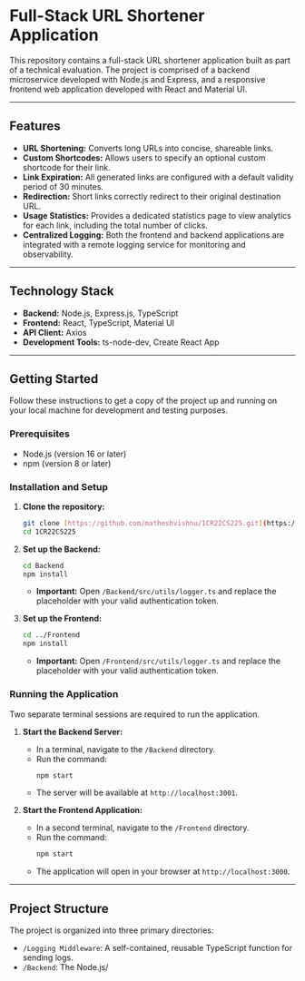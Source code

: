 # Full-Stack URL Shortener Application

This repository contains a full-stack URL shortener application built as part of a technical evaluation. The project is comprised of a backend microservice developed with Node.js and Express, and a responsive frontend web application developed with React and Material UI.

---

## Features

-   **URL Shortening:** Converts long URLs into concise, shareable links.
-   **Custom Shortcodes:** Allows users to specify an optional custom shortcode for their link.
-   **Link Expiration:** All generated links are configured with a default validity period of 30 minutes.
-   **Redirection:** Short links correctly redirect to their original destination URL.
-   **Usage Statistics:** Provides a dedicated statistics page to view analytics for each link, including the total number of clicks.
-   **Centralized Logging:** Both the frontend and backend applications are integrated with a remote logging service for monitoring and observability.

---

## Technology Stack

-   **Backend:** Node.js, Express.js, TypeScript
-   **Frontend:** React, TypeScript, Material UI
-   **API Client:** Axios
-   **Development Tools:** ts-node-dev, Create React App

---

## Getting Started

Follow these instructions to get a copy of the project up and running on your local machine for development and testing purposes.

### Prerequisites

-   Node.js (version 16 or later)
-   npm (version 8 or later)

### Installation and Setup

1.  **Clone the repository:**
    ```bash
    git clone [https://github.com/matheshvishnu/1CR22CS225.git](https://github.com/matheshvishnu/1CR22CS225.git)
    cd 1CR22CS225
    ```

2.  **Set up the Backend:**
    ```bash
    cd Backend
    npm install
    ```
    -   **Important:** Open `/Backend/src/utils/logger.ts` and replace the placeholder with your valid authentication token.

3.  **Set up the Frontend:**
    ```bash
    cd ../Frontend
    npm install
    ```
    -   **Important:** Open `/Frontend/src/utils/logger.ts` and replace the placeholder with your valid authentication token.

### Running the Application

Two separate terminal sessions are required to run the application.

1.  **Start the Backend Server:**
    -   In a terminal, navigate to the `/Backend` directory.
    -   Run the command:
        ```bash
        npm start
        ```
    -   The server will be available at `http://localhost:3001`.

2.  **Start the Frontend Application:**
    -   In a second terminal, navigate to the `/Frontend` directory.
    -   Run the command:
        ```bash
        npm start
        ```
    -   The application will open in your browser at `http://localhost:3000`.

---

## Project Structure

The project is organized into three primary directories:

-   `/Logging Middleware`: A self-contained, reusable TypeScript function for sending logs.
-   `/Backend`: The Node.js/

